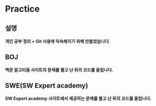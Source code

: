 # Practice
## 설명
#### 개인 공부 정리 + Git 사용에 익숙해지기 위해 만들었습니다.



## BOJ
#### 백준 알고리즘 사이트의 문제를 풀고 난 뒤의 코드를 올립니다.

## SWE(SW Expert academy)
#### SW Expert academy 사이트에서 제공하는 문제를 풀고 난 뒤의 코드를 올립니다.
